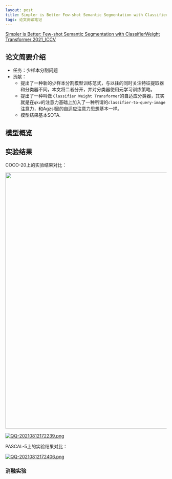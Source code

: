 ```yaml
---
layout: post
title: Simpler is Better Few-shot Semantic Segmentation with ClassifierWeight Transformer
tags: 论文阅读笔记
---
```


[Simpler is Better: Few-shot Semantic Segmentation with ClassifierWeight Transformer 2021_ICCV](https://arxiv.org/abs/2108.03032)


## 论文简要介绍
- 任务：少样本分割问题
- 贡献：
  - 提出了一种新的少样本分割模型训练范式，与以往的同时关注特征提取器和分类器不同，本文将二者分开，并对分类器使用元学习训练策略。
  - 提出了一种叫做 `Classifier Weight Transformer`的自适应分类器，其实就是在`qkv`的注意力基础上加入了一种所谓的`classifier-to-query-image`注意力，和Agzsl里的自适应注意力思想基本一样。
  - 模型结果基本SOTA.


## 模型概览




## 实验结果

COCO-20上的实验结果对比：

<img src="https://i.postimg.cc/VLp5b19J/QQ-20210812172239.png" width = "800" alt="" align=center />

[![QQ-20210812172239.png](https://i.postimg.cc/VLp5b19J/QQ-20210812172239.png)](https://postimg.cc/6yVBDkmK)

PASCAL-5上的实验结果对比：

[![QQ-20210812172406.png](https://i.postimg.cc/vTDHcSc7/QQ-20210812172406.png)](https://postimg.cc/1VhZdB04)


### 消融实验
### 




